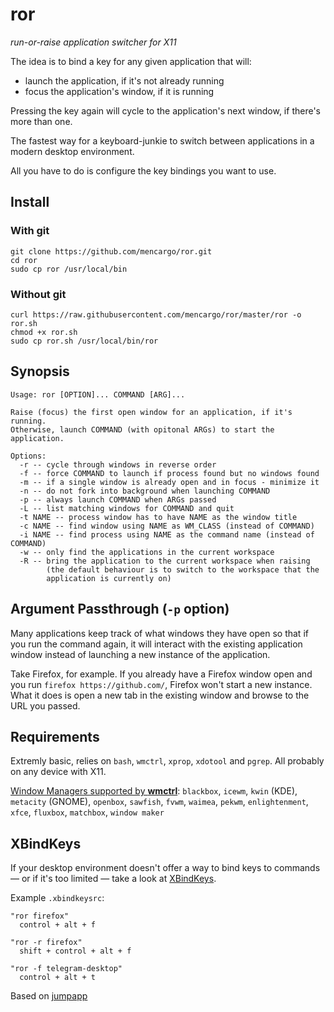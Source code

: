 # ror

*run-or-raise application switcher for X11*

The idea is to bind a key for any given application that will:

- launch the application, if it's not already running
- focus the application's window, if it is running

Pressing the key again will cycle to the application's next window, if there's more than one.

The fastest way for a keyboard-junkie to switch between applications in a modern desktop environment.

All you have to do is configure the key bindings you want to use.

## Install
### With git
```
git clone https://github.com/mencargo/ror.git
cd ror
sudo cp ror /usr/local/bin
```
### Without git
```
curl https://raw.githubusercontent.com/mencargo/ror/master/ror -o ror.sh
chmod +x ror.sh
sudo cp ror.sh /usr/local/bin/ror
```

## Synopsis
```
Usage: ror [OPTION]... COMMAND [ARG]...

Raise (focus) the first open window for an application, if it's running.
Otherwise, launch COMMAND (with opitonal ARGs) to start the application.

Options:
  -r -- cycle through windows in reverse order
  -f -- force COMMAND to launch if process found but no windows found
  -m -- if a single window is already open and in focus - minimize it
  -n -- do not fork into background when launching COMMAND
  -p -- always launch COMMAND when ARGs passed
  -L -- list matching windows for COMMAND and quit
  -t NAME -- process window has to have NAME as the window title
  -c NAME -- find window using NAME as WM_CLASS (instead of COMMAND)
  -i NAME -- find process using NAME as the command name (instead of COMMAND)
  -w -- only find the applications in the current workspace
  -R -- bring the application to the current workspace when raising
        (the default behaviour is to switch to the workspace that the
        application is currently on)
```

## Argument Passthrough (`-p` option)

Many applications keep track of what windows they have open so that if you run
the command again, it will interact with the existing application window
instead of launching a new instance of the application.

Take Firefox, for example. If you already have a Firefox window open and you
run `firefox https://github.com/`, Firefox won't start a new instance. What it
does is open a new tab in the existing window and browse to the URL you passed.

## Requirements

Extremly basic, relies on `bash`, `wmctrl`, `xprop`, `xdotool` and `pgrep`. All probably on any device with X11.

[Window Managers supported by **wmctrl**](http://tripie.sweb.cz/utils/wmctrl/#about):
`blackbox`,
`icewm`,
`kwin` (KDE),
`metacity` (GNOME),
`openbox`,
`sawfish`,
`fvwm`,
`waimea`,
`pekwm`,
`enlightenment`,
`xfce`,
`fluxbox`,
`matchbox`,
`window maker`

## XBindKeys

If your desktop environment doesn't offer a way to bind keys to commands — or if it's too limited — take a look at [XBindKeys](http://www.nongnu.org/xbindkeys/xbindkeys.html).

Example `.xbindkeysrc`:
```
"ror firefox"
  control + alt + f

"ror -r firefox"
  shift + control + alt + f

"ror -f telegram-desktop"
  control + alt + t
```

Based on [jumpapp](https://github.com/mkropat/jumpapp)
